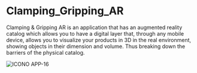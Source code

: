 # Clamping_Gripping_AR
Clamping &amp; Gripping AR is an application that has an augmented reality catalog which allows you to have a digital layer that, through any mobile device, allows you to visualize your products in 3D in the real environment, showing objects in their dimension and volume. Thus breaking down the barriers of the physical catalog.

![ICONO APP-16](https://user-images.githubusercontent.com/88564981/185453880-6c9186ad-a652-43af-baf0-9d0c4ca516c5.png)
